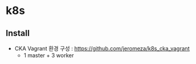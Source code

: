 # k8s

## Install
- CKA Vagrant 환경 구성 : https://github.com/jeromeza/k8s_cka_vagrant
  - 1 master + 3 worker




